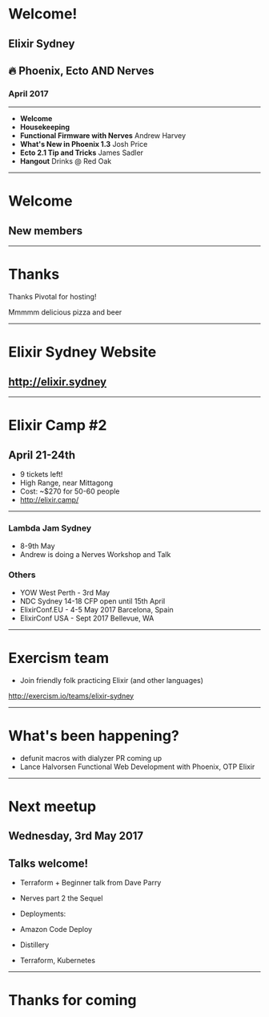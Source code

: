 # Welcome!
## Elixir Sydney
## 🔥 Phoenix, Ecto AND Nerves
### April 2017

---
* **Welcome**
* **Housekeeping**
* **Functional Firmware with Nerves** Andrew Harvey
* **What's New in Phoenix 1.3** Josh Price
* **Ecto 2.1 Tip and Tricks** James Sadler
* **Hangout** Drinks @ Red Oak

---
# Welcome
## New members

---
# Thanks

Thanks Pivotal for hosting!

Mmmmm delicious pizza and beer

---
# Elixir Sydney Website

## http://elixir.sydney

---
# Elixir Camp #2

## April 21-24th

- 9 tickets left!
- High Range, near Mittagong
- Cost: ~$270 for 50-60 people
- http://elixir.camp/

---
### Lambda Jam Sydney

- 8-9th May
- Andrew is doing a Nerves Workshop and Talk

### Others

- YOW West Perth - 3rd May
- NDC Sydney 14-18 CFP open until 15th April
- ElixirConf.EU - 4-5 May 2017 Barcelona, Spain
- ElixirConf USA - Sept 2017 Bellevue, WA

---

# Exercism team

- Join friendly folk practicing Elixir (and other languages)

http://exercism.io/teams/elixir-sydney

---
# What's been happening?

- defunit macros with dialyzer PR coming up
- Lance Halvorsen Functional Web Development with Phoenix, OTP Elixir

---
# Next meetup

## Wednesday, 3rd May 2017

## Talks welcome!

- Terraform + Beginner talk from Dave Parry
- Nerves part 2 the Sequel

- Deployments:
- Amazon Code Deploy
- Distillery
- Terraform, Kubernetes

---
# Thanks for coming
